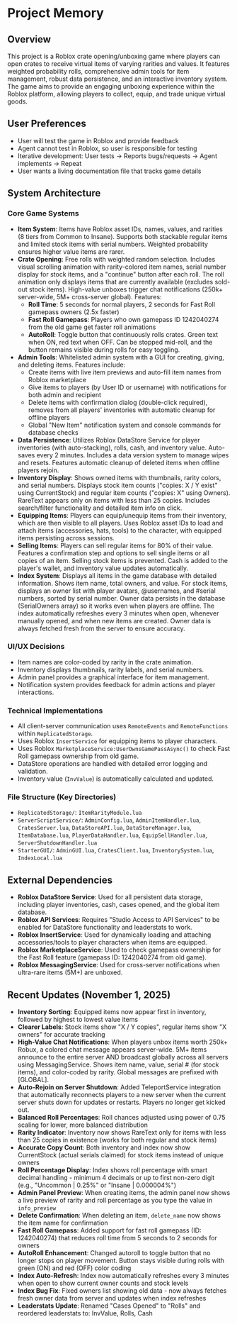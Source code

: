 # Project Memory

## Overview
This project is a Roblox crate opening/unboxing game where players can open crates to receive virtual items of varying rarities and values. It features weighted probability rolls, comprehensive admin tools for item management, robust data persistence, and an interactive inventory system. The game aims to provide an engaging unboxing experience within the Roblox platform, allowing players to collect, equip, and trade unique virtual goods.

## User Preferences
- User will test the game in Roblox and provide feedback
- Agent cannot test in Roblox, so user is responsible for testing
- Iterative development: User tests → Reports bugs/requests → Agent implements → Repeat
- User wants a living documentation file that tracks game details

## System Architecture

### Core Game Systems
-   **Item System**: Items have Roblox asset IDs, names, values, and rarities (8 tiers from Common to Insane). Supports both stackable regular items and limited stock items with serial numbers. Weighted probability ensures higher value items are rarer.
-   **Crate Opening**: Free rolls with weighted random selection. Includes visual scrolling animation with rarity-colored item names, serial number display for stock items, and a "continue" button after each roll. The roll animation only displays items that are currently available (excludes sold-out stock items). High-value unboxes trigger chat notifications (250k+ server-wide, 5M+ cross-server global). Features:
    - **Roll Time**: 5 seconds for normal players, 2 seconds for Fast Roll gamepass owners (2.5x faster)
    - **Fast Roll Gamepass**: Players who own gamepass ID 1242040274 from the old game get faster roll animations
    - **AutoRoll**: Toggle button that continuously rolls crates. Green text when ON, red text when OFF. Can be stopped mid-roll, and the button remains visible during rolls for easy toggling.
-   **Admin Tools**: Whitelisted admin system with a GUI for creating, giving, and deleting items. Features include:
    - Create items with live item previews and auto-fill item names from Roblox marketplace
    - Give items to players (by User ID or username) with notifications for both admin and recipient
    - Delete items with confirmation dialog (double-click required), removes from all players' inventories with automatic cleanup for offline players
    - Global "New Item" notification system and console commands for database checks
-   **Data Persistence**: Utilizes Roblox DataStore Service for player inventories (with auto-stacking), rolls, cash, and inventory value. Auto-saves every 2 minutes. Includes a data version system to manage wipes and resets. Features automatic cleanup of deleted items when offline players rejoin.
-   **Inventory Display**: Shows owned items with thumbnails, rarity colors, and serial numbers. Displays stock item counts ("copies: X / Y exist" using CurrentStock) and regular item counts ("copies: X" using Owners). RareText appears only on items with less than 25 copies. Includes search/filter functionality and detailed item info on click.
-   **Equipping Items**: Players can equip/unequip items from their inventory, which are then visible to all players. Uses Roblox asset IDs to load and attach items (accessories, hats, tools) to the character, with equipped items persisting across sessions.
-   **Selling Items**: Players can sell regular items for 80% of their value. Features a confirmation step and options to sell single items or all copies of an item. Selling stock items is prevented. Cash is added to the player's wallet, and inventory value updates automatically.
-   **Index System**: Displays all items in the game database with detailed information. Shows item name, total owners, and value. For stock items, displays an owner list with player avatars, @usernames, and #serial numbers, sorted by serial number. Owner data persists in the database (SerialOwners array) so it works even when players are offline. The index automatically refreshes every 3 minutes when open, whenever manually opened, and when new items are created. Owner data is always fetched fresh from the server to ensure accuracy.

### UI/UX Decisions
-   Item names are color-coded by rarity in the crate animation.
-   Inventory displays thumbnails, rarity labels, and serial numbers.
-   Admin panel provides a graphical interface for item management.
-   Notification system provides feedback for admin actions and player interactions.

### Technical Implementations
-   All client-server communication uses `RemoteEvents` and `RemoteFunctions` within `ReplicatedStorage`.
-   Uses Roblox `InsertService` for equipping items to player characters.
-   Uses Roblox `MarketplaceService:UserOwnsGamePassAsync()` to check Fast Roll gamepass ownership from old game.
-   DataStore operations are handled with detailed error logging and validation.
-   Inventory value (`InvValue`) is automatically calculated and updated.

### File Structure (Key Directories)
-   `ReplicatedStorage/`: `ItemRarityModule.lua`
-   `ServerScriptService/`: `AdminConfig.lua`, `AdminItemHandler.lua`, `CratesServer.lua`, `DataStoreAPI.lua`, `DataStoreManager.lua`, `ItemDatabase.lua`, `PlayerDataHandler.lua`, `EquipSellHandler.lua`, `ServerShutdownHandler.lua`
-   `StarterGUI/`: `AdminGUI.lua`, `CratesClient.lua`, `InventorySystem.lua`, `IndexLocal.lua`

## External Dependencies
-   **Roblox DataStore Service**: Used for all persistent data storage, including player inventories, cash, cases opened, and the global item database.
-   **Roblox API Services**: Requires "Studio Access to API Services" to be enabled for DataStore functionality and leaderstats to work.
-   **Roblox InsertService**: Used for dynamically loading and attaching accessories/tools to player characters when items are equipped.
-   **Roblox MarketplaceService**: Used to check gamepass ownership for the Fast Roll feature (gamepass ID: 1242040274 from old game).
-   **Roblox MessagingService**: Used for cross-server notifications when ultra-rare items (5M+) are unboxed.

## Recent Updates (November 1, 2025)
-   **Inventory Sorting**: Equipped items now appear first in inventory, followed by highest to lowest value items
-   **Clearer Labels**: Stock items show "X / Y copies", regular items show "X owners" for accurate tracking
-   **High-Value Chat Notifications**: When players unbox items worth 250k+ Robux, a colored chat message appears server-wide. 5M+ items announce to the entire server AND broadcast globally across all servers using MessagingService. Shows item name, value, serial # (for stock items), and color-coded by rarity. Global messages are prefixed with [GLOBAL].
-   **Auto-Rejoin on Server Shutdown**: Added TeleportService integration that automatically reconnects players to a new server when the current server shuts down for updates or restarts. Players no longer get kicked out.
-   **Balanced Roll Percentages**: Roll chances adjusted using power of 0.75 scaling for lower, more balanced distribution
-   **Rarity Indicator**: Inventory now shows RareText only for items with less than 25 copies in existence (works for both regular and stock items)
-   **Accurate Copy Count**: Both inventory and index now show CurrentStock (actual serials claimed) for stock items instead of unique owners
-   **Roll Percentage Display**: Index shows roll percentage with smart decimal handling - minimum 4 decimals or up to first non-zero digit (e.g., "Uncommon | 0.25%" or "Insane | 0.000004%")
-   **Admin Panel Preview**: When creating items, the admin panel now shows a live preview of rarity and roll percentage as you type the value in `info_preview`
-   **Delete Confirmation**: When deleting an item, `delete_name` now shows the item name for confirmation
-   **Fast Roll Gamepass**: Added support for fast roll gamepass (ID: 1242040274) that reduces roll time from 5 seconds to 2 seconds for owners
-   **AutoRoll Enhancement**: Changed autoroll to toggle button that no longer stops on player movement. Button stays visible during rolls with green (ON) and red (OFF) color coding
-   **Index Auto-Refresh**: Index now automatically refreshes every 3 minutes when open to show current owner counts and stock levels
-   **Index Bug Fix**: Fixed owners list showing old data - now always fetches fresh owner data from server and updates when index refreshes
-   **Leaderstats Update**: Renamed "Cases Opened" to "Rolls" and reordered leaderstats to: InvValue, Rolls, Cash